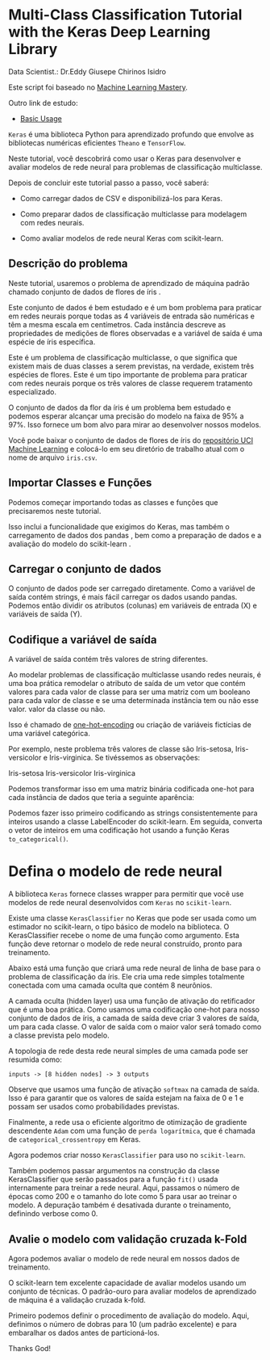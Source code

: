 # Multi-Class Classification Tutorial with the Keras Deep Learning Library

Data Scientist.: Dr.Eddy Giusepe Chirinos Isidro

Este script foi baseado no [Machine Learning Mastery](https://machinelearningmastery.com/multi-class-classification-tutorial-keras-deep-learning-library/).

Outro link de estudo:

* [Basic Usage](https://colab.research.google.com/github/adriangb/scikeras/blob/docs-deploy/refs/heads/master/notebooks/Basic_Usage.ipynb#scrollTo=ad6e07d9)


`Keras` é uma biblioteca Python para aprendizado profundo que envolve as bibliotecas numéricas eficientes `Theano` e `TensorFlow`.

Neste tutorial, você descobrirá como usar o Keras para desenvolver e avaliar modelos de rede neural para problemas de classificação multiclasse.

Depois de concluir este tutorial passo a passo, você saberá:

* Como carregar dados de CSV e disponibilizá-los para Keras.

* Como preparar dados de classificação multiclasse para modelagem com redes neurais.

* Como avaliar modelos de rede neural Keras com scikit-learn.


## Descrição do problema

Neste tutorial, usaremos o problema de aprendizado de máquina padrão chamado conjunto de dados de flores de íris .

Este conjunto de dados é bem estudado e é um bom problema para praticar em redes neurais porque todas as 4 variáveis ​​de entrada são numéricas e têm a mesma escala em centímetros. Cada instância descreve as propriedades de medições de flores observadas e a variável de saída é uma espécie de íris específica.

Este é um problema de classificação multiclasse, o que significa que existem mais de duas classes a serem previstas, na verdade, existem três espécies de flores. Este é um tipo importante de problema para praticar com redes neurais porque os três valores de classe requerem tratamento especializado.

O conjunto de dados da flor da íris é um problema bem estudado e podemos esperar alcançar uma precisão do modelo na faixa de 95% a 97%. Isso fornece um bom alvo para mirar ao desenvolver nossos modelos.

Você pode baixar o conjunto de dados de flores de íris do [repositório UCI Machine Learning](https://archive.ics.uci.edu/ml/datasets/Iris) e colocá-lo em seu diretório de trabalho atual com o nome de arquivo `iris.csv`.


## Importar Classes e Funções

Podemos começar importando todas as classes e funções que precisaremos neste tutorial.

Isso inclui a funcionalidade que exigimos do Keras, mas também o carregamento de dados dos pandas , bem como a preparação de dados e a avaliação do modelo do scikit-learn .


## Carregar o conjunto de dados

O conjunto de dados pode ser carregado diretamente. Como a variável de saída contém strings, é mais fácil carregar os dados usando pandas. Podemos então dividir os atributos (colunas) em variáveis ​​de entrada (X) e variáveis ​​de saída (Y).


## Codifique a variável de saída

A variável de saída contém três valores de string diferentes.

Ao modelar problemas de classificação multiclasse usando redes neurais, é uma boa prática remodelar o atributo de saída de um vetor que contém valores para cada valor de classe para ser uma matriz com um booleano para cada valor de classe e se uma determinada instância tem ou não esse valor. valor da classe ou não.

Isso é chamado de [one-hot-encoding](https://machinelearningmastery.com/why-one-hot-encode-data-in-machine-learning/) ou criação de variáveis ​​fictícias de uma variável categórica.

Por exemplo, neste problema três valores de classe são Iris-setosa, Iris-versicolor e Iris-virginica. Se tivéssemos as observações:

Iris-setosa
Iris-versicolor
Iris-virginica

Podemos transformar isso em uma matriz binária codificada one-hot para cada instância de dados que teria a seguinte aparência:


Podemos fazer isso primeiro codificando as strings consistentemente para inteiros usando a classe LabelEncoder do scikit-learn. Em seguida, converta o vetor de inteiros em uma codificação hot usando a função Keras `to_categorical()`.


# Defina o modelo de rede neural

A biblioteca `Keras` fornece classes wrapper para permitir que você use modelos de rede neural desenvolvidos com `Keras` no `scikit-learn`.

Existe uma classe ``KerasClassifier`` no Keras que pode ser usada como um estimador no scikit-learn, o tipo básico de modelo na biblioteca. O KerasClassifier recebe o nome de uma função como argumento. Esta função deve retornar o modelo de rede neural construído, pronto para treinamento.

Abaixo está uma função que criará uma rede neural de linha de base para o problema de classificação da íris. Ele cria uma rede simples totalmente conectada com uma camada oculta que contém $8$ neurônios.

A camada oculta (hidden layer) usa uma função de ativação do retificador que é uma boa prática. Como usamos uma codificação one-hot para nosso conjunto de dados de íris, a camada de saída deve criar $3$ valores de saída, um para cada classe. O valor de saída com o maior valor será tomado como a classe prevista pelo modelo.

A topologia de rede desta rede neural simples de uma camada pode ser resumida como:

```
inputs -> [8 hidden nodes] -> 3 outputs
```

Observe que usamos uma função de ativação `softmax` na camada de saída. Isso é para garantir que os valores de saída estejam na faixa de $0$ e $1$ e possam ser usados ​​como probabilidades previstas.

Finalmente, a rede usa o eficiente algoritmo de otimização de gradiente descendente `Adam` com uma função de `perda logarítmica`, que é chamada de `categorical_crossentropy` em Keras.


Agora podemos criar nosso `KerasClassifier` para uso no `scikit-learn`.

Também podemos passar argumentos na construção da classe KerasClassifier que serão passados ​​para a função `fit()` usada internamente para treinar a rede neural. Aqui, passamos o número de épocas como $200$ e o tamanho do lote como $5$ para usar ao treinar o modelo. A depuração também é desativada durante o treinamento, definindo verbose como $0$.

## Avalie o modelo com validação cruzada k-Fold

Agora podemos avaliar o modelo de rede neural em nossos dados de treinamento.

O scikit-learn tem excelente capacidade de avaliar modelos usando um conjunto de técnicas. O padrão-ouro para avaliar modelos de aprendizado de máquina é a validação cruzada k-fold.

Primeiro podemos definir o procedimento de avaliação do modelo. Aqui, definimos o número de dobras para 10 (um padrão excelente) e para embaralhar os dados antes de particioná-los.





Thanks God!